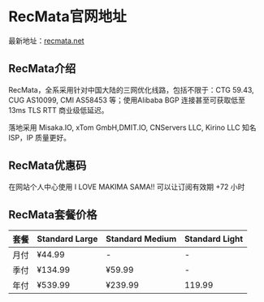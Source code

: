 # RecMata官网地址

最新地址：[recmata.net](https://console.recursion.store/register?code=hgzxqD5p)

## RecMata介绍

RecMata，全系采用针对中国大陆的三网优化线路，包括不限于：CTG 59.43, CUG AS10099, CMI AS58453 等；使用Alibaba BGP 连接甚至可获取低至 13ms TLS RTT 商业级低延迟。

落地采用 Misaka.IO, xTom GmbH,DMIT.IO, CNServers LLC, Kirino LLC 知名 ISP，IP 质量更好。

## RecMata优惠码

在网站个人中心使用 I LOVE MAKIMA SAMA!! 可以让订阅有效期 +72 小时

## RecMata套餐价格

|套餐|Standard Large|Standard Medium|Standard Light|
|----|----|----|----|
|月付|¥44.99|-|-|
|季付|¥134.99|¥59.99|-|
|年付|¥539.99|¥239.99|119.99|
